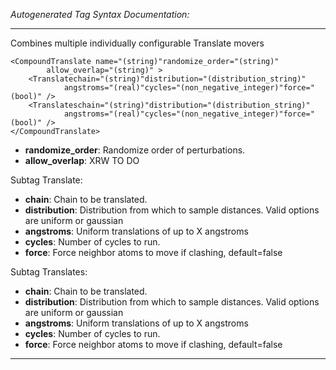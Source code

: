 _Autogenerated Tag Syntax Documentation:_

---
Combines multiple individually configurable Translate movers

```
<CompoundTranslate name="(string)"randomize_order="(string)"
        allow_overlap="(string)" >
    <Translatechain="(string)"distribution="(distribution_string)"
            angstroms="(real)"cycles="(non_negative_integer)"force="(bool)" />
    <Translateschain="(string)"distribution="(distribution_string)"
            angstroms="(real)"cycles="(non_negative_integer)"force="(bool)" />
</CompoundTranslate>
```

-   **randomize_order**: Randomize order of perturbations.
-   **allow_overlap**: XRW TO DO


Subtag Translate:   

-   **chain**: Chain to be translated.
-   **distribution**: Distribution from which to sample distances. Valid options are uniform or gaussian
-   **angstroms**: Uniform translations of up to X angstroms
-   **cycles**: Number of cycles to run.
-   **force**: Force neighbor atoms to move if clashing, default=false

Subtag Translates:   

-   **chain**: Chain to be translated.
-   **distribution**: Distribution from which to sample distances. Valid options are uniform or gaussian
-   **angstroms**: Uniform translations of up to X angstroms
-   **cycles**: Number of cycles to run.
-   **force**: Force neighbor atoms to move if clashing, default=false

---

